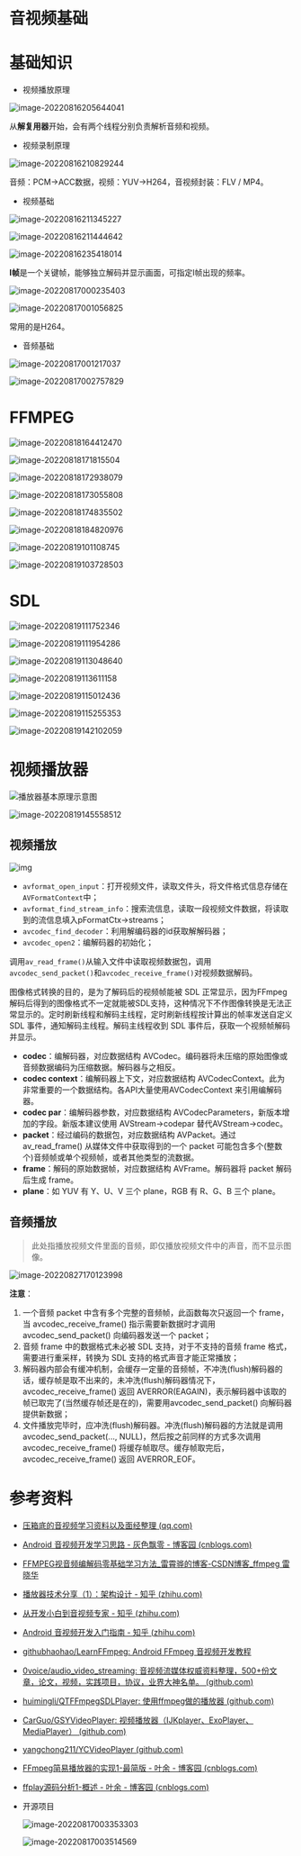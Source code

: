# 音视频基础

# 基础知识

- 视频播放原理

![image-20220816205644041](https://gcore.jsdelivr.net/gh/gp868/myFigures/img/image-20220816205644041.png)

从**解复用器**开始，会有两个线程分别负责解析音频和视频。

- 视频录制原理

![image-20220816210829244](https://gcore.jsdelivr.net/gh/gp868/myFigures/img/image-20220816210829244.png)

音频：PCM->ACC数据，视频：YUV->H264，音视频封装：FLV / MP4。

- 视频基础

![image-20220816211345227](https://gcore.jsdelivr.net/gh/gp868/myFigures/img/image-20220816211345227.png)

![image-20220816211444642](https://gcore.jsdelivr.net/gh/gp868/myFigures/img/image-20220816211444642.png)

![image-20220816235418014](https://gcore.jsdelivr.net/gh/gp868/myFigures/img/image-20220816235418014.png)

**I帧**是一个关键帧，能够独立解码并显示画面，可指定I帧出现的频率。

![image-20220817000235403](https://gcore.jsdelivr.net/gh/gp868/myFigures/img/image-20220817000235403.png)

![image-20220817001056825](https://gcore.jsdelivr.net/gh/gp868/myFigures/img/image-20220817001056825.png)

常用的是H264。

- 音频基础

![image-20220817001217037](https://gcore.jsdelivr.net/gh/gp868/myFigures/img/image-20220817001217037.png)

![image-20220817002757829](https://gcore.jsdelivr.net/gh/gp868/myFigures/img/image-20220817002757829.png)

# FFMPEG

![image-20220818164412470](https://gcore.jsdelivr.net/gh/gp868/myFigures/img/image-20220818164412470.png)

![image-20220818171815504](https://gcore.jsdelivr.net/gh/gp868/myFigures/img/image-20220818171815504.png)

![image-20220818172938079](https://gcore.jsdelivr.net/gh/gp868/myFigures/img/image-20220818172938079.png)

![image-20220818173055808](https://gcore.jsdelivr.net/gh/gp868/myFigures/img/image-20220818173055808.png)

![image-20220818174835502](https://gcore.jsdelivr.net/gh/gp868/myFigures/img/image-20220818174835502.png)

![image-20220818184820976](https://gcore.jsdelivr.net/gh/gp868/myFigures/img/image-20220818184820976.png)

![image-20220819101108745](https://gcore.jsdelivr.net/gh/gp868/myFigures/img/image-20220819101108745.png)

![image-20220819103728503](https://gcore.jsdelivr.net/gh/gp868/myFigures/img/image-20220819103728503.png)

#  SDL

![image-20220819111752346](https://gcore.jsdelivr.net/gh/gp868/myFigures/img/image-20220819111752346.png)

![image-20220819111954286](https://gcore.jsdelivr.net/gh/gp868/myFigures/img/image-20220819111954286.png)

![image-20220819113048640](https://gcore.jsdelivr.net/gh/gp868/myFigures/img/image-20220819113048640.png)

![image-20220819113611158](https://gcore.jsdelivr.net/gh/gp868/myFigures/img/image-20220819113611158.png)

![image-20220819115012436](https://gcore.jsdelivr.net/gh/gp868/myFigures/img/image-20220819115012436.png)

![image-20220819115255353](https://gcore.jsdelivr.net/gh/gp868/myFigures/img/image-20220819115255353.png)

![image-20220819142102059](https://gcore.jsdelivr.net/gh/gp868/myFigures/img/image-20220819142102059.png)

# 视频播放器

![播放器基本原理示意图](https://gcore.jsdelivr.net/gh/gp868/myFigures/img/player_flow.jpg)

![image-20220819145558512](https://gcore.jsdelivr.net/gh/gp868/myFigures/img/image-20220819145558512.png)

## 视频播放

![img](https://gcore.jsdelivr.net/gh/gp868/myFigures/img/v2-44d776f487c193c6a4e8f65df420b7c0_720w.jpg)

- `avformat_open_input`：打开视频文件，读取文件头，将文件格式信息存储在`AVFormatContext`中；
- `avformat_find_stream_info`：搜索流信息，读取一段视频文件数据，将读取到的流信息填入pFormatCtx->streams；
- `avcodec_find_decoder`：利用解编码器的id获取解解码器；
- `avcodec_open2`：编解码器的初始化；

调用`av_read_frame()`从输入文件中读取视频数据包，调用`avcodec_send_packet()`和`avcodec_receive_frame()`对视频数据解码。

图像格式转换的目的，是为了解码后的视频帧能被 SDL 正常显示，因为FFmpeg解码后得到的图像格式不一定就能被SDL支持，这种情况下不作图像转换是无法正常显示的。定时刷新线程和解码主线程，定时刷新线程按计算出的帧率发送自定义 SDL 事件，通知解码主线程。解码主线程收到 SDL 事件后，获取一个视频帧解码并显示。

- **codec**：编解码器，对应数据结构 AVCodec。编码器将未压缩的原始图像或音频数据编码为压缩数据。解码器与之相反。
- **codec context**：编解码器上下文，对应数据结构 AVCodecContext。此为非常重要的一个数据结构。各API大量使用AVCodecContext 来引用编解码器。
- **codec par**：编解码器参数，对应数据结构 AVCodecParameters，新版本增加的字段。新版本建议使用 AVStream->codepar 替代AVStream->codec。
- **packet**：经过编码的数据包，对应数据结构 AVPacket。通过 av_read_frame() 从媒体文件中获取得到的一个 packet 可能包含多个(整数个)音频帧或单个视频帧，或者其他类型的流数据。
- **frame**：解码的原始数据帧，对应数据结构 AVFrame。解码器将 packet 解码后生成 frame。
- **plane**：如 YUV 有 Y、U、V 三个 plane，RGB 有 R、G、B 三个 plane。

## 音频播放

> 此处指播放视频文件里面的音频，即仅播放视频文件中的声音，而不显示图像。

![image-20220827170123998](https://gcore.jsdelivr.net/gh/gp868/myFigures/img/image-20220827170123998.png)

**注意**：

1. 一个音频 packet 中含有多个完整的音频帧，此函数每次只返回一个 frame，当 avcodec_receive_frame() 指示需要新数据时才调用 avcodec_send_packet() 向编码器发送一个 packet；
2. 音频 frame 中的数据格式未必被 SDL 支持，对于不支持的音频 frame 格式，需要进行重采样，转换为 SDL 支持的格式声音才能正常播放；
3. 解码器内部会有缓冲机制，会缓存一定量的音频帧，不冲洗(flush)解码器的话，缓存帧是取不出来的，未冲洗(flush)解码器情况下，avcodec_receive_frame() 返回 AVERROR(EAGAIN)，表示解码器中该取的帧已取完了(当然缓存帧还是在的)，需要用avcodec_send_packet() 向解码器提供新数据；
4. 文件播放完毕时，应冲洗(flush)解码器。冲洗(flush)解码器的方法就是调用 avcodec_send_packet(..., NULL)，然后按之前同样的方式多次调用 avcodec_receive_frame() 将缓存帧取尽。缓存帧取完后，avcodec_receive_frame() 返回 AVERROR_EOF。

# 参考资料

- [压箱底的音视频学习资料以及面经整理 (qq.com)](https://mp.weixin.qq.com/s/QE-Zqd9oBQZI4T73ehITKg)

- [Android 音视频开发学习思路 - 灰色飘零 - 博客园 (cnblogs.com)](https://www.cnblogs.com/renhui/p/7452572.html)

- [FFMPEG视音频编解码零基础学习方法_雷霄骅的博客-CSDN博客_ffmpeg 雷晓华](https://blog.csdn.net/leixiaohua1020/article/details/15811977)

- [播放器技术分享（1）：架构设计 - 知乎 (zhihu.com)](https://zhuanlan.zhihu.com/p/51371354)

- [从开发小白到音视频专家 - 知乎 (zhihu.com)](https://zhuanlan.zhihu.com/p/31650105)

- [Android 音视频开发入门指南 - 知乎 (zhihu.com)](https://zhuanlan.zhihu.com/p/28518637)

- [githubhaohao/LearnFFmpeg: Android FFmpeg 音视频开发教程](https://github.com/githubhaohao/LearnFFmpeg)

- [0voice/audio_video_streaming: 音视频流媒体权威资料整理，500+份文章，论文，视频，实践项目，协议，业界大神名单。 (github.com)](https://github.com/0voice/audio_video_streaming)

- [huimingli/QTFFmpegSDLPlayer: 使用ffmpeg做的播放器 (github.com)](https://github.com/huimingli/QTFFmpegSDLPlayer)

- [CarGuo/GSYVideoPlayer: 视频播放器（IJKplayer、ExoPlayer、MediaPlayer） (github.com)](https://github.com/CarGuo/GSYVideoPlayer)

- [yangchong211/YCVideoPlayer (github.com)](https://github.com/yangchong211/YCVideoPlayer)

- [FFmpeg简易播放器的实现1-最简版 - 叶余 - 博客园 (cnblogs.com)](https://www.cnblogs.com/leisure_chn/p/10040202.html)

- [ffplay源码分析1-概述 - 叶余 - 博客园 (cnblogs.com)](https://www.cnblogs.com/leisure_chn/p/10301215.html)

- 开源项目

  ![image-20220817003353303](https://gcore.jsdelivr.net/gh/gp868/myFigures/img/image-20220817003353303.png)

  ![image-20220817003514569](https://gcore.jsdelivr.net/gh/gp868/myFigures/img/image-20220817003514569.png)







